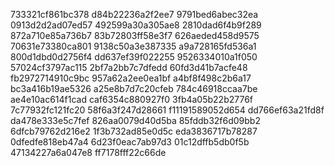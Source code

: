 733321cf861bc378
d84b22236a2f2ee7
9791bed6abec32ea
0913d2d2ad07ed57
492599a30a305ae8
2810dad6f4b9f289
872a710e85a736b7
83b72803ff58e3f7
626aeded458d9575
70631e73380ca801
9138c50a3e387335
a9a728165fd536a1
800d1dbd0d2756f4
dd637ef39f022255
9526334010a1f050
57024cf3797ac115
2bf7a2bb7c7dfedd
60fd3d41b7acfe48
fb2972714910c9bc
957a62a2ee0ea1bf
a4bf8f498c2b6a17
bc3a416b19ae5326
a25e8b7d7c20cfeb
784c46918ccaa7be
ae4e10ac614f1cad
caf6354c880927f0
3fb4a05b22b2776f
7c77932fc121fc20
58f6a3f247d28661
f11191589052d654
dd766ef63a21fd8f
da478e333e5c7fef
826aa0079d40d5ba
85fddb32f6d09bb2
6dfcb79762d216e2
1f3b732ad85e0d5c
eda3836717b78287
0dfedfe818eb47a4
6d23f0eac7ab97d3
01c12dffb5db0f5b
47134227a6a047e8
ff7178fff22c66de
